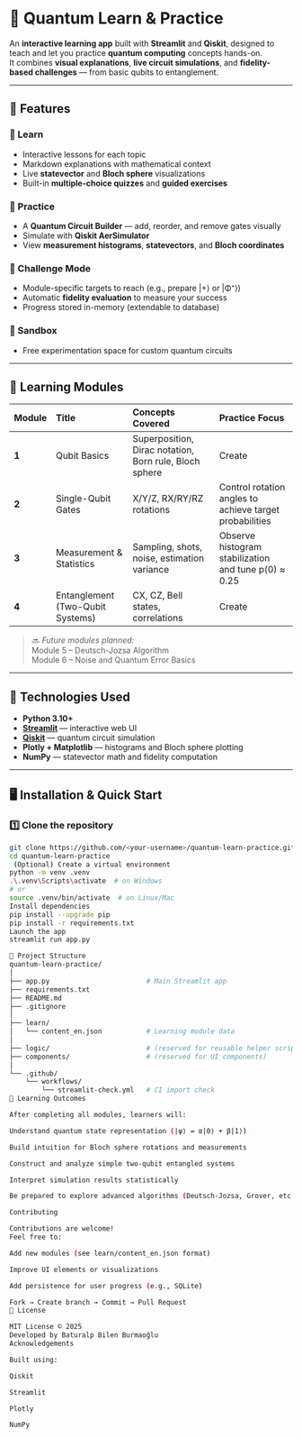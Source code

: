 # 🧠 Quantum Learn & Practice

An **interactive learning app** built with **Streamlit** and **Qiskit**, designed to teach and let you practice **quantum computing** concepts hands-on.  
It combines **visual explanations**, **live circuit simulations**, and **fidelity-based challenges** — from basic qubits to entanglement.

---

## 🚀 Features

### 📘 Learn
- Interactive lessons for each topic  
- Markdown explanations with mathematical context  
- Live **statevector** and **Bloch sphere** visualizations  
- Built-in **multiple-choice quizzes** and **guided exercises**

### 🧪 Practice
- A **Quantum Circuit Builder** — add, reorder, and remove gates visually  
- Simulate with **Qiskit AerSimulator**  
- View **measurement histograms**, **statevectors**, and **Bloch coordinates**

### 🎯 Challenge Mode
- Module-specific targets to reach (e.g., prepare |+⟩ or |Φ⁺⟩)
- Automatic **fidelity evaluation** to measure your success
- Progress stored in-memory (extendable to database)

### 🧰 Sandbox
- Free experimentation space for custom quantum circuits

---

## 🧩 Learning Modules

| Module | Title | Concepts Covered | Practice Focus |
|:--|:--|:--|:--|
| **1** | Qubit Basics | Superposition, Dirac notation, Born rule, Bloch sphere | Create |+⟩ and interpret statevectors |
| **2** | Single-Qubit Gates | X/Y/Z, RX/RY/RZ rotations | Control rotation angles to achieve target probabilities |
| **3** | Measurement & Statistics | Sampling, shots, noise, estimation variance | Observe histogram stabilization and tune p(0) ≈ 0.25 |
| **4** | Entanglement (Two-Qubit Systems) | CX, CZ, Bell states, correlations | Create |Φ⁺⟩ and measure perfect correlations |

> 🔜 *Future modules planned:*  
> Module 5 – Deutsch-Jozsa Algorithm  
> Module 6 – Noise and Quantum Error Basics

---

## 🧮 Technologies Used

- **Python 3.10+**
- **[Streamlit](https://streamlit.io/)** — interactive web UI  
- **[Qiskit](https://qiskit.org/)** — quantum circuit simulation  
- **Plotly + Matplotlib** — histograms and Bloch sphere plotting  
- **NumPy** — statevector math and fidelity computation  

---

## 🖥️ Installation & Quick Start

### 1️⃣ Clone the repository
```bash
git clone https://github.com/<your-username>/quantum-learn-practice.git
cd quantum-learn-practice
 (Optional) Create a virtual environment
python -m venv .venv
.\.venv\Scripts\activate  # on Windows
# or
source .venv/bin/activate  # on Linux/Mac
Install dependencies
pip install --upgrade pip
pip install -r requirements.txt
Launch the app
streamlit run app.py

🧩 Project Structure
quantum-learn-practice/
│
├── app.py                        # Main Streamlit app
├── requirements.txt
├── README.md
├── .gitignore
│
├── learn/
│   └── content_en.json           # Learning module data
│
├── logic/                        # (reserved for reusable helper scripts)
├── components/                   # (reserved for UI components)
│
└── .github/
    └── workflows/
        └── streamlit-check.yml   # CI import check
🧠 Learning Outcomes

After completing all modules, learners will:

Understand quantum state representation (|ψ⟩ = α|0⟩ + β|1⟩)

Build intuition for Bloch sphere rotations and measurements

Construct and analyze simple two-qubit entangled systems

Interpret simulation results statistically

Be prepared to explore advanced algorithms (Deutsch-Jozsa, Grover, etc.)

Contributing

Contributions are welcome!
Feel free to:

Add new modules (see learn/content_en.json format)

Improve UI elements or visualizations

Add persistence for user progress (e.g., SQLite)

Fork → Create branch → Commit → Pull Request 
📜 License

MIT License © 2025
Developed by Baturalp Bilen Burmaoğlu
Acknowledgements

Built using:

Qiskit

Streamlit

Plotly

NumPy

